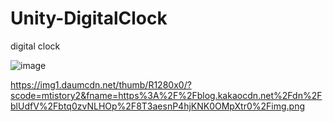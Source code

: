 # Unity-DigitalClock
 digital clock

![image](https://user-images.githubusercontent.com/29808782/111862788-e7b06c80-899a-11eb-874e-9b60095810e1.png)

https://img1.daumcdn.net/thumb/R1280x0/?scode=mtistory2&fname=https%3A%2F%2Fblog.kakaocdn.net%2Fdn%2FblUdfV%2Fbtq0zvNLHOp%2F8T3aesnP4hjKNK0OMpXtr0%2Fimg.png
